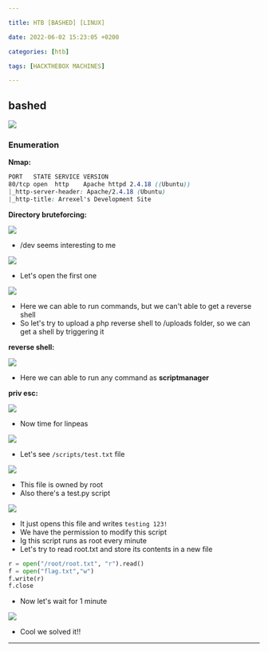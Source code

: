 ```yaml
---

title: HTB [BASHED] [LINUX]

date: 2022-06-02 15:23:05 +0200

categories: [htb]

tags: [HACKTHEBOX MACHINES]

---
```


## bashed 

![](https://i.imgur.com/fIMughL.png)

### Enumeration
**Nmap:**

```css
PORT   STATE SERVICE VERSION
80/tcp open  http    Apache httpd 2.4.18 ((Ubuntu))
|_http-server-header: Apache/2.4.18 (Ubuntu)
|_http-title: Arrexel's Development Site
```

**Directory bruteforcing:**

![](https://i.imgur.com/i6hVUm2.png)
- /dev seems interesting to me


![](https://i.imgur.com/8zALkwd.png)
- Let's open the first one


![](https://i.imgur.com/jR9waYG.png)
- Here we can able to run commands, but we can't able to get a reverse shell
- So let's try to upload a php reverse shell to /uploads folder, so we can get a shell by triggering it

**reverse shell:**

![](https://i.imgur.com/m6LVy8r.png)

- Here we can able to run any command as **scriptmanager**


**priv esc:**

![](https://i.imgur.com/ZfBNaG7.png)

- Now time for linpeas


![](https://i.imgur.com/smyz31j.png)
- Let's see  `/scripts/test.txt`  file


![](https://i.imgur.com/TYEl6TK.png)
- This file is owned by root
- Also there's a test.py script


![](https://i.imgur.com/T62rnnA.png)
- It just opens this file and writes `testing 123!`
- We have the permission to modify this script
- Ig this script runs as root every minute
- Let's try to read root.txt and store its contents in a new file 


```python
r = open("/root/root.txt", "r").read()
f = open("flag.txt","w")
f.write(r)
f.close
```

- Now let's wait for 1 minute

![](https://i.imgur.com/BBwMWjr.png)

- Cool we solved it!!
-----
